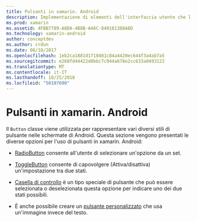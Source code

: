 ```yaml
---
title: Pulsanti in xamarin. Android
description: Implementazione di elementi dell'interfaccia utente che l'utente tocca per eseguire un'azione
ms.prod: xamarin
ms.assetid: 4FBB7789-A8DA-4B8B-A46C-849181388A8D
ms.technology: xamarin-android
author: conceptdev
ms.author: crdun
ms.date: 08/18/2017
ms.openlocfilehash: 1eb2ca1881d1710481c84a4420ec644f3a4ab7a5
ms.sourcegitcommit: e268fd44422d0bbc7c944a678e2cc633a0493122
ms.translationtype: MT
ms.contentlocale: it-IT
ms.lasthandoff: 10/25/2018
ms.locfileid: "50107690"
---
```

# <a name="buttons-in-xamarinandroid"></a>Pulsanti in xamarin. Android

Il `Button` classe viene utilizzata per rappresentare vari diversi stili di pulsante nelle schermate di Android. Questa sezione vengono presentati le diverse opzioni per l'uso di pulsanti in xamarin. Android:

-   [RadioButton](~/android/user-interface/controls/buttons/radio-button.md) consente all'utente di selezionare un'opzione da un set.

-   [ToggleButton](~/android/user-interface/controls/buttons/toggle-button.md) consente di capovolgere (Attiva/disattiva) un'impostazione tra due stati.

-   [Casella di controllo](~/android/user-interface/controls/buttons/check-box.md) è un tipo speciale di pulsante che può essere selezionata o deselezionata questa opzione per indicare uno dei due stati possibili.

-   È anche possibile creare un [pulsante personalizzato](~/android/user-interface/controls/buttons/custom-button.md) che usa un'immagine invece del testo.
